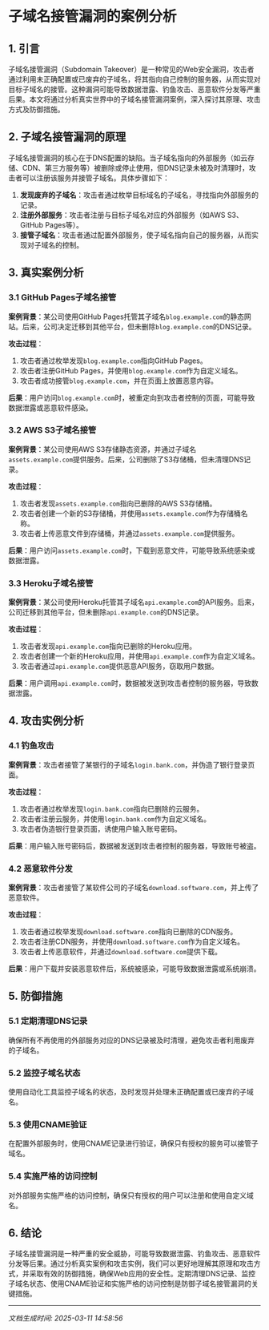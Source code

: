 # 子域名接管漏洞的案例分析

## 1. 引言

子域名接管漏洞（Subdomain Takeover）是一种常见的Web安全漏洞，攻击者通过利用未正确配置或已废弃的子域名，将其指向自己控制的服务器，从而实现对目标子域名的接管。这种漏洞可能导致数据泄露、钓鱼攻击、恶意软件分发等严重后果。本文将通过分析真实世界中的子域名接管漏洞案例，深入探讨其原理、攻击方式及防御措施。

## 2. 子域名接管漏洞的原理

子域名接管漏洞的核心在于DNS配置的缺陷。当子域名指向的外部服务（如云存储、CDN、第三方服务等）被删除或停止使用，但DNS记录未被及时清理时，攻击者可以注册该服务并接管子域名。具体步骤如下：

1. **发现废弃的子域名**：攻击者通过枚举目标域名的子域名，寻找指向外部服务的记录。
2. **注册外部服务**：攻击者注册与目标子域名对应的外部服务（如AWS S3、GitHub Pages等）。
3. **接管子域名**：攻击者通过配置外部服务，使子域名指向自己的服务器，从而实现对子域名的控制。

## 3. 真实案例分析

### 3.1 GitHub Pages子域名接管

**案例背景**：某公司使用GitHub Pages托管其子域名`blog.example.com`的静态网站。后来，公司决定迁移到其他平台，但未删除`blog.example.com`的DNS记录。

**攻击过程**：
1. 攻击者通过枚举发现`blog.example.com`指向GitHub Pages。
2. 攻击者注册GitHub Pages，并使用`blog.example.com`作为自定义域名。
3. 攻击者成功接管`blog.example.com`，并在页面上放置恶意内容。

**后果**：用户访问`blog.example.com`时，被重定向到攻击者控制的页面，可能导致数据泄露或恶意软件感染。

### 3.2 AWS S3子域名接管

**案例背景**：某公司使用AWS S3存储静态资源，并通过子域名`assets.example.com`提供服务。后来，公司删除了S3存储桶，但未清理DNS记录。

**攻击过程**：
1. 攻击者发现`assets.example.com`指向已删除的AWS S3存储桶。
2. 攻击者创建一个新的S3存储桶，并使用`assets.example.com`作为存储桶名称。
3. 攻击者上传恶意文件到存储桶，并通过`assets.example.com`提供服务。

**后果**：用户访问`assets.example.com`时，下载到恶意文件，可能导致系统感染或数据泄露。

### 3.3 Heroku子域名接管

**案例背景**：某公司使用Heroku托管其子域名`api.example.com`的API服务。后来，公司迁移到其他平台，但未删除`api.example.com`的DNS记录。

**攻击过程**：
1. 攻击者发现`api.example.com`指向已删除的Heroku应用。
2. 攻击者创建一个新的Heroku应用，并使用`api.example.com`作为自定义域名。
3. 攻击者通过`api.example.com`提供恶意API服务，窃取用户数据。

**后果**：用户调用`api.example.com`时，数据被发送到攻击者控制的服务器，导致数据泄露。

## 4. 攻击实例分析

### 4.1 钓鱼攻击

**案例背景**：攻击者接管了某银行的子域名`login.bank.com`，并伪造了银行登录页面。

**攻击过程**：
1. 攻击者通过枚举发现`login.bank.com`指向已删除的云服务。
2. 攻击者注册云服务，并使用`login.bank.com`作为自定义域名。
3. 攻击者伪造银行登录页面，诱使用户输入账号密码。

**后果**：用户输入账号密码后，数据被发送到攻击者控制的服务器，导致账号被盗。

### 4.2 恶意软件分发

**案例背景**：攻击者接管了某软件公司的子域名`download.software.com`，并上传了恶意软件。

**攻击过程**：
1. 攻击者通过枚举发现`download.software.com`指向已删除的CDN服务。
2. 攻击者注册CDN服务，并使用`download.software.com`作为自定义域名。
3. 攻击者上传恶意软件，并通过`download.software.com`提供下载。

**后果**：用户下载并安装恶意软件后，系统被感染，可能导致数据泄露或系统崩溃。

## 5. 防御措施

### 5.1 定期清理DNS记录

确保所有不再使用的外部服务对应的DNS记录被及时清理，避免攻击者利用废弃的子域名。

### 5.2 监控子域名状态

使用自动化工具监控子域名的状态，及时发现并处理未正确配置或已废弃的子域名。

### 5.3 使用CNAME验证

在配置外部服务时，使用CNAME记录进行验证，确保只有授权的服务可以接管子域名。

### 5.4 实施严格的访问控制

对外部服务实施严格的访问控制，确保只有授权的用户可以注册和使用自定义域名。

## 6. 结论

子域名接管漏洞是一种严重的安全威胁，可能导致数据泄露、钓鱼攻击、恶意软件分发等后果。通过分析真实案例和攻击实例，我们可以更好地理解其原理和攻击方式，并采取有效的防御措施，确保Web应用的安全性。定期清理DNS记录、监控子域名状态、使用CNAME验证和实施严格的访问控制是防御子域名接管漏洞的关键措施。

---

*文档生成时间: 2025-03-11 14:58:56*
